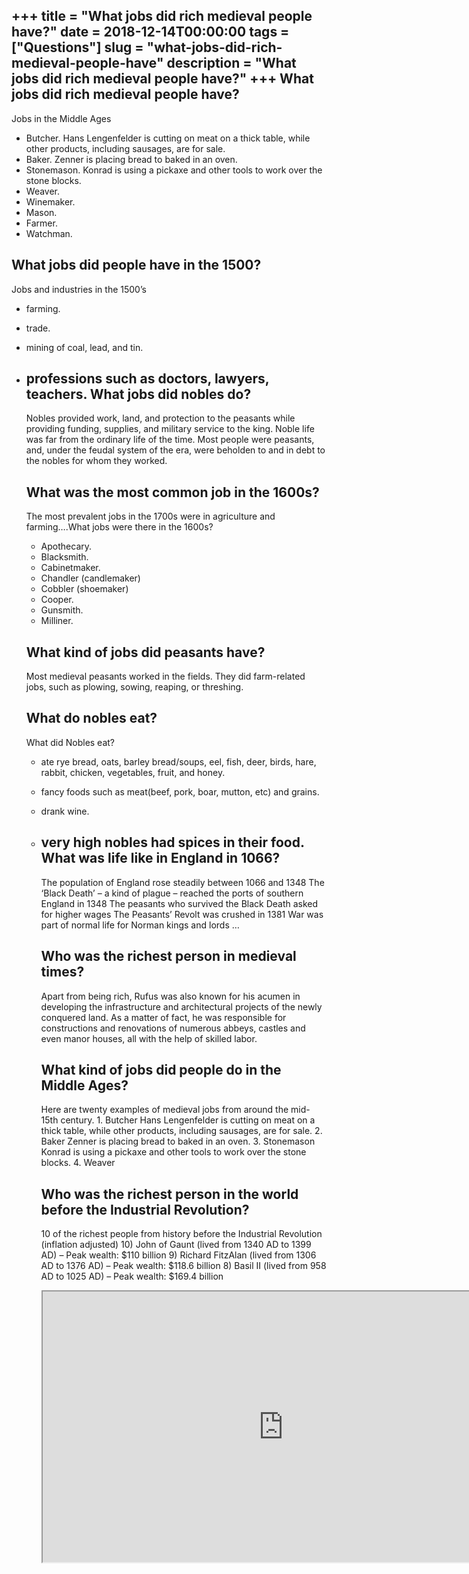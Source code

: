 +++
title = "What jobs did rich medieval people have?"
date = 2018-12-14T00:00:00
tags = ["Questions"]
slug = "what-jobs-did-rich-medieval-people-have"
description = "What jobs did rich medieval people have?"
+++
What jobs did rich medieval people have?
----------------------------------------

Jobs in the Middle Ages

- Butcher. Hans Lengenfelder is cutting on meat on a thick table, while other products, including sausages, are for sale.
- Baker. Zenner is placing bread to baked in an oven.
- Stonemason. Konrad is using a pickaxe and other tools to work over the stone blocks.
- Weaver.
- Winemaker.
- Mason.
- Farmer.
- Watchman.

What jobs did people have in the 1500?
--------------------------------------

Jobs and industries in the 1500’s

- farming.
- trade.
- mining of coal, lead, and tin.
- professions such as doctors, lawyers, teachers. What jobs did nobles do?
    ------------------------
    
    Nobles provided work, land, and protection to the peasants while providing funding, supplies, and military service to the king. Noble life was far from the ordinary life of the time. Most people were peasants, and, under the feudal system of the era, were beholden to and in debt to the nobles for whom they worked.
    
    What was the most common job in the 1600s?
    ------------------------------------------
    
    The most prevalent jobs in the 1700s were in agriculture and farming….What jobs were there in the 1600s?
    
    
    - Apothecary.
    - Blacksmith.
    - Cabinetmaker.
    - Chandler (candlemaker)
    - Cobbler (shoemaker)
    - Cooper.
    - Gunsmith.
    - Milliner.
    
    What kind of jobs did peasants have?
    ------------------------------------
    
    Most medieval peasants worked in the fields. They did farm-related jobs, such as plowing, sowing, reaping, or threshing.
    
    What do nobles eat?
    -------------------
    
    What did Nobles eat?
    
    
    - ate rye bread, oats, barley bread/soups, eel, fish, deer, birds, hare, rabbit, chicken, vegetables, fruit, and honey.
    - fancy foods such as meat(beef, pork, boar, mutton, etc) and grains.
    - drank wine.
    - very high nobles had spices in their food. What was life like in England in 1066?
        --------------------------------------
        
        The population of England rose steadily between 1066 and 1348 The ‘Black Death’ – a kind of plague – reached the ports of southern England in 1348 The peasants who survived the Black Death asked for higher wages The Peasants’ Revolt was crushed in 1381 War was part of normal life for Norman kings and lords …
        
        Who was the richest person in medieval times?
        ---------------------------------------------
        
        Apart from being rich, Rufus was also known for his acumen in developing the infrastructure and architectural projects of the newly conquered land. As a matter of fact, he was responsible for constructions and renovations of numerous abbeys, castles and even manor houses, all with the help of skilled labor.
        
        What kind of jobs did people do in the Middle Ages?
        ---------------------------------------------------
        
        Here are twenty examples of medieval jobs from around the mid-15th century. 1. Butcher Hans Lengenfelder is cutting on meat on a thick table, while other products, including sausages, are for sale. 2. Baker Zenner is placing bread to baked in an oven. 3. Stonemason Konrad is using a pickaxe and other tools to work over the stone blocks. 4. Weaver
        
        Who was the richest person in the world before the Industrial Revolution?
        -------------------------------------------------------------------------
        
        10 of the richest people from history before the Industrial Revolution (inflation adjusted) 10) John of Gaunt (lived from 1340 AD to 1399 AD) – Peak wealth: $110 billion 9) Richard FitzAlan (lived from 1306 AD to 1376 AD) – Peak wealth: $118.6 billion 8) Basil II (lived from 958 AD to 1025 AD) – Peak wealth: $169.4 billion
        
        <iframe allow="accelerometer; autoplay; clipboard-write; encrypted-media; gyroscope; picture-in-picture" allowfullscreen="" class="__youtube_prefs__  epyt-is-override  no-lazyload" data-no-lazy="1" data-origheight="433" data-origwidth="770" data-skipgform_ajax_framebjll="" height="433" id="_ytid_64201" loading="lazy" src="https://www.youtube.com/embed/Rf4sgRfEJ00?enablejsapi=1&autoplay=0&cc_load_policy=0&cc_lang_pref=&iv_load_policy=1&loop=0&modestbranding=0&rel=1&fs=1&playsinline=0&autohide=2&theme=dark&color=red&controls=1&" title="YouTube player" width="770"></iframe>